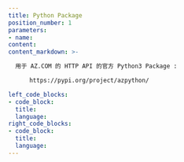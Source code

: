 ```yaml
---
title: Python Package
position_number: 1
parameters:
- name:
content:
content_markdown: >-

  用于 AZ.COM 的 HTTP API 的官方 Python3 Package :

      https://pypi.org/project/azpython/

left_code_blocks:
- code_block:
  title:
  language:
right_code_blocks:
- code_block:
  title:
  language:
---
```

